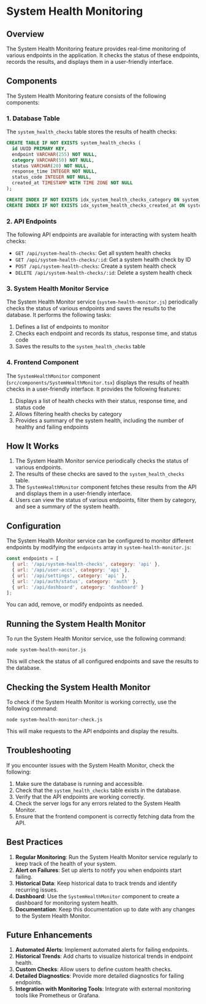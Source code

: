 # System Health Monitoring

## Overview

The System Health Monitoring feature provides real-time monitoring of various endpoints in the application. It checks the status of these endpoints, records the results, and displays them in a user-friendly interface.

## Components

The System Health Monitoring feature consists of the following components:

### 1. Database Table

The `system_health_checks` table stores the results of health checks:

```sql
CREATE TABLE IF NOT EXISTS system_health_checks (
  id UUID PRIMARY KEY,
  endpoint VARCHAR(255) NOT NULL,
  category VARCHAR(50) NOT NULL,
  status VARCHAR(20) NOT NULL,
  response_time INTEGER NOT NULL,
  status_code INTEGER NOT NULL,
  created_at TIMESTAMP WITH TIME ZONE NOT NULL
);

CREATE INDEX IF NOT EXISTS idx_system_health_checks_category ON system_health_checks(category);
CREATE INDEX IF NOT EXISTS idx_system_health_checks_created_at ON system_health_checks(created_at);
```

### 2. API Endpoints

The following API endpoints are available for interacting with system health checks:

- `GET /api/system-health-checks`: Get all system health checks
- `GET /api/system-health-checks/:id`: Get a system health check by ID
- `POST /api/system-health-checks`: Create a system health check
- `DELETE /api/system-health-checks/:id`: Delete a system health check

### 3. System Health Monitor Service

The System Health Monitor service (`system-health-monitor.js`) periodically checks the status of various endpoints and saves the results to the database. It performs the following tasks:

1. Defines a list of endpoints to monitor
2. Checks each endpoint and records its status, response time, and status code
3. Saves the results to the `system_health_checks` table

### 4. Frontend Component

The `SystemHealthMonitor` component (`src/components/SystemHealthMonitor.tsx`) displays the results of health checks in a user-friendly interface. It provides the following features:

1. Displays a list of health checks with their status, response time, and status code
2. Allows filtering health checks by category
3. Provides a summary of the system health, including the number of healthy and failing endpoints

## How It Works

1. The System Health Monitor service periodically checks the status of various endpoints.
2. The results of these checks are saved to the `system_health_checks` table.
3. The `SystemHealthMonitor` component fetches these results from the API and displays them in a user-friendly interface.
4. Users can view the status of various endpoints, filter them by category, and see a summary of the system health.

## Configuration

The System Health Monitor service can be configured to monitor different endpoints by modifying the `endpoints` array in `system-health-monitor.js`:

```javascript
const endpoints = [
  { url: '/api/system-health-checks', category: 'api' },
  { url: '/api/user-accs', category: 'api' },
  { url: '/api/settings', category: 'api' },
  { url: '/api/auth/status', category: 'auth' },
  { url: '/api/dashboard', category: 'dashboard' }
];
```

You can add, remove, or modify endpoints as needed.

## Running the System Health Monitor

To run the System Health Monitor service, use the following command:

```
node system-health-monitor.js
```

This will check the status of all configured endpoints and save the results to the database.

## Checking the System Health Monitor

To check if the System Health Monitor is working correctly, use the following command:

```
node system-health-monitor-check.js
```

This will make requests to the API endpoints and display the results.

## Troubleshooting

If you encounter issues with the System Health Monitor, check the following:

1. Make sure the database is running and accessible.
2. Check that the `system_health_checks` table exists in the database.
3. Verify that the API endpoints are working correctly.
4. Check the server logs for any errors related to the System Health Monitor.
5. Ensure that the frontend component is correctly fetching data from the API.

## Best Practices

1. **Regular Monitoring**: Run the System Health Monitor service regularly to keep track of the health of your system.
2. **Alert on Failures**: Set up alerts to notify you when endpoints start failing.
3. **Historical Data**: Keep historical data to track trends and identify recurring issues.
4. **Dashboard**: Use the `SystemHealthMonitor` component to create a dashboard for monitoring system health.
5. **Documentation**: Keep this documentation up to date with any changes to the System Health Monitor.

## Future Enhancements

1. **Automated Alerts**: Implement automated alerts for failing endpoints.
2. **Historical Trends**: Add charts to visualize historical trends in endpoint health.
3. **Custom Checks**: Allow users to define custom health checks.
4. **Detailed Diagnostics**: Provide more detailed diagnostics for failing endpoints.
5. **Integration with Monitoring Tools**: Integrate with external monitoring tools like Prometheus or Grafana.
